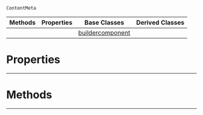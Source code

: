  `ContentMeta`

|Methods|Properties|Base Classes|Derived Classes|
|---|---|---|---|
| | |[buildercomponent](https://github.com/zeroengineteam/ZeroDocs/code_reference/class_reference/buildercomponent.markdown)| |


 #  Properties


---  
 #  Methods


---  
 

 